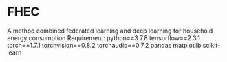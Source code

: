 # FHEC
A method combined federated learning and deep learning for household energy consumption
Requirement:
python==3.7.8
tensorflow==2.3.1
torch==1.7.1
torchvision==0.8.2
torchaudio==0.7.2
pandas
matplotlib
scikit-learn

